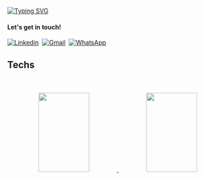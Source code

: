 [![Typing SVG](https://readme-typing-svg.herokuapp.com/?color=#FF0000&size=35&center=true&vCenter=true&width=1000&lines=HELLO,+MY+NAME+is+Felipe+Alexandre+Portela;I'm+20+years+old;I+am+from+jaboatão,+PE;Be+Welcome!+:%29)](https://git.io/typing-svg)

#### Let's get in touch!
[![Linkedin](https://img.shields.io/badge/LinkedIn-0077B5?style=for-the-badge&logo=linkedin&logoColor=white)](https://www.linkedin.com/in/www.linkedin.com/in/felipe-p-60a951268/)&nbsp;
[![Gmail](https://img.shields.io/badge/Gmail-FFFFFF.svg?&style=for-the-badge&logo=gmail&logoColor=23DC322F)](mailto:felipeportela909@gmail.com)&nbsp;
[![WhatsApp](https://img.shields.io/badge/WhatsApp-25D366?style=for-the-badge&logo=whatsapp&logoColor=white)](https://wa.me/5581999413884)
## Techs

<center>

<div text-align="justify">



</div>
  
</center>

<br>
<br>

<div align="center">
<a href="[https://github.com/felipeportela27]">
  <img width="48%" height="180em" src="https://github-readme-stats.vercel.app/api?username=felipeaa&show_icons=true&theme=dracula&count_private=true"/>
  <img width="48%" height="180em" src="https://github-readme-stats.vercel.app/api/top-langs/?username=felipe&layout=compact&langs_count=7&theme=dracula"/> 
</div>
